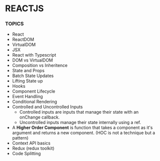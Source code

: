 # REACTJS

### TOPICS

- React
- ReactDOM
- VirtualDOM
- JSX
- React with Typescript
- DOM vs VirtualDOM
- Composition vs Inheritence
- State and Props
- Batch State Updates
- Lifting State up
- Hooks
- Component Lifecycle
- Event Handling
- Conditional Rendering
- Controlled and Uncontrolled Inputs
  - Controlled inputs are inputs that manage their state with an onChange callback.
  - Uncontrolled inputs manage their state internally using a ref.
- A **Higher Order Component** is function that takes a component as it's argument and returns a new component. (HOC is not a technique but a pattern)
- Context API basics
- Redux (redux toolkit)
- Code Splitting
